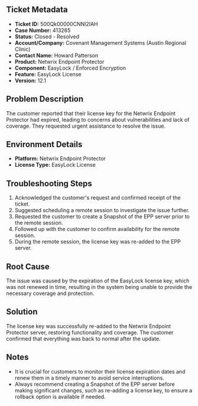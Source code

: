 ## Ticket Metadata
- **Ticket ID:** 500Qk00000CNNl2IAH
- **Case Number:** 413265
- **Status:** Closed - Resolved
- **Account/Company:** Covenant Management Systems (Austin Regional Clinic)
- **Contact Name:** Howard Patterson
- **Product:** Netwrix Endpoint Protector
- **Component:** EasyLock / Enforced Encryption
- **Feature:** EasyLock License
- **Version:** 12.1

## Problem Description
The customer reported that their license key for the Netwrix Endpoint Protector had expired, leading to concerns about vulnerabilities and lack of coverage. They requested urgent assistance to resolve the issue.

## Environment Details
- **Platform:** Netwrix Endpoint Protector
- **License Type:** EasyLock License

## Troubleshooting Steps
1. Acknowledged the customer's request and confirmed receipt of the ticket.
2. Suggested scheduling a remote session to investigate the issue further.
3. Requested the customer to create a Snapshot of the EPP server prior to the remote session.
4. Followed up with the customer to confirm availability for the remote session.
5. During the remote session, the license key was re-added to the EPP server.

## Root Cause
The issue was caused by the expiration of the EasyLock license key, which was not renewed in time, resulting in the system being unable to provide the necessary coverage and protection.

## Solution
The license key was successfully re-added to the Netwrix Endpoint Protector server, restoring functionality and coverage. The customer confirmed that everything was back to normal after the update.

## Notes
- It is crucial for customers to monitor their license expiration dates and renew them in a timely manner to avoid service interruptions.
- Always recommend creating a Snapshot of the EPP server before making significant changes, such as re-adding a license key, to ensure a rollback option is available if needed.